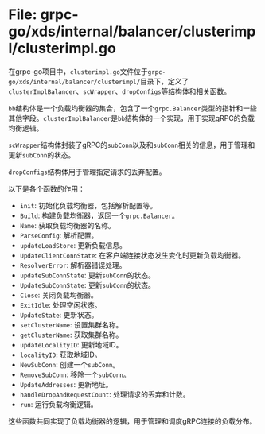 # File: grpc-go/xds/internal/balancer/clusterimpl/clusterimpl.go

在grpc-go项目中，`clusterimpl.go`文件位于`grpc-go/xds/internal/balancer/clusterimpl/`目录下，定义了`clusterImplBalancer`、`scWrapper`、`dropConfigs`等结构体和相关函数。

`bb`结构体是一个负载均衡器的集合，包含了一个`grpc.Balancer`类型的指针和一些其他字段。`clusterImplBalancer`是`bb`结构体的一个实现，用于实现gRPC的负载均衡逻辑。

`scWrapper`结构体封装了gRPC的`subConn`以及和`subConn`相关的信息，用于管理和更新`subConn`的状态。

`dropConfigs`结构体用于管理指定请求的丢弃配置。

以下是各个函数的作用：

- `init`: 初始化负载均衡器，包括解析配置等。
- `Build`: 构建负载均衡器，返回一个`grpc.Balancer`。
- `Name`: 获取负载均衡器的名称。
- `ParseConfig`: 解析配置。
- `updateLoadStore`: 更新负载信息。
- `UpdateClientConnState`: 在客户端连接状态发生变化时更新负载均衡器。
- `ResolverError`: 解析器错误处理。
- `updateSubConnState`: 更新`subConn`的状态。
- `UpdateSubConnState`: 更新`subConn`的状态。
- `Close`: 关闭负载均衡器。
- `ExitIdle`: 处理空闲状态。
- `UpdateState`: 更新状态。
- `setClusterName`: 设置集群名称。
- `getClusterName`: 获取集群名称。
- `updateLocalityID`: 更新地域ID。
- `localityID`: 获取地域ID。
- `NewSubConn`: 创建一个`subConn`。
- `RemoveSubConn`: 移除一个`subConn`。
- `UpdateAddresses`: 更新地址。
- `handleDropAndRequestCount`: 处理请求的丢弃和计数。
- `run`: 运行负载均衡逻辑。

这些函数共同实现了负载均衡器的逻辑，用于管理和调度gRPC连接的负载分布。


